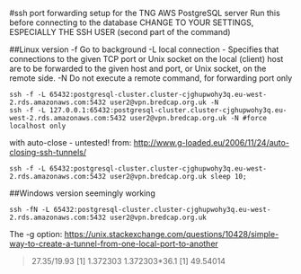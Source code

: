 #ssh port forwarding setup for the TNG AWS PostgreSQL server
Run this before connecting to the database
CHANGE TO YOUR SETTINGS, ESPECIALLY THE SSH USER (second part of the command)

##Linux version
-f Go to background
-L local connection - Specifies that connections to the given TCP port or Unix socket on the local (client) host are to be forwarded to the given host and port, or Unix socket, on the remote side.
-N Do not execute a remote command, for forwarding port only

    ssh -f -L 65432:postgresql-cluster.cluster-cjghupwohy3q.eu-west-2.rds.amazonaws.com:5432 user2@vpn.bredcap.org.uk -N
    ssh -f -L 127.0.0.1:65432:postgresql-cluster.cluster-cjghupwohy3q.eu-west-2.rds.amazonaws.com:5432 user2@vpn.bredcap.org.uk -N #force localhost only

with auto-close - untested! from: http://www.g-loaded.eu/2006/11/24/auto-closing-ssh-tunnels/
    
    ssh -f -L 65432:postgresql-cluster.cluster-cjghupwohy3q.eu-west-2.rds.amazonaws.com:5432 user2@vpn.bredcap.org.uk sleep 10;


##Windows version
seemingly working

    ssh -fN -L 65432:postgresql-cluster.cluster-cjghupwohy3q.eu-west-2.rds.amazonaws.com:5432 user2@vpn.bredcap.org.uk



The -g option:
https://unix.stackexchange.com/questions/10428/simple-way-to-create-a-tunnel-from-one-local-port-to-another



> 27.35/19.93
[1] 1.372303
> 1.372303*36.1
[1] 49.54014
